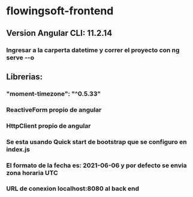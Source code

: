 # flowingsoft-frontend
## Version Angular CLI: 11.2.14

### Ingresar a la carperta datetime y correr el proyecto con ng serve --o
## Librerias:
### "moment-timezone": "^0.5.33"
### ReactiveForm propio de angular
### HttpClient propio de angular

### Se esta usando Quick start de bootstrap que se configuro en index.js
### El formato de la fecha es: 2021-06-06 y por defecto se envia zona horaria UTC
### URL de conexion localhost:8080 al back end
